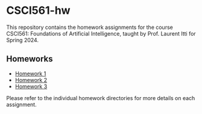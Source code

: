 # CSCI561-hw

This repository contains the homework assignments for the course CSCI561: Foundations of Artificial Intelligence, taught by Prof. Laurent Itti for Spring 2024.

## Homeworks

- [Homework 1](./hw1/README.md)
- [Homework 2](./hw2/README.md)
- [Homework 3](./hw3/README.md)

Please refer to the individual homework directories for more details on each assignment.
